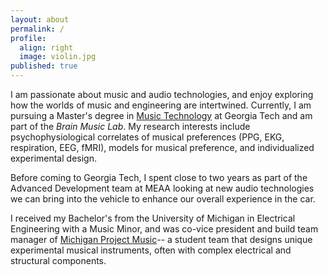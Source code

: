 ```yaml
---
layout: about
permalink: /
profile:
  align: right
  image: violin.jpg
published: true
---
```


I am passionate about music and audio technologies, and enjoy exploring how the worlds of music and engineering are intertwined. Currently, I am pursuing a Master's degree in [Music Technology](https://music.gatech.edu/master-science-music-technology) at Georgia Tech and am part of the *Brain Music Lab*. My research interests include psychophysiological correlates of musical preferences (PPG, EKG, respiration, EEG, fMRI), models for musical preference, and individualized experimental design. 

Before coming to Georgia Tech, I spent close to two years as part of the Advanced Development team at MEAA looking at new audio technologies we can bring into the vehicle to enhance our overall experience in the car. 

I received my Bachelor's from the University of Michigan in Electrical Engineering with a Music Minor, and was co-vice president and build team manager of [Michigan Project Music](https://michiganprojectmusic.github.io/)-- a student team that designs unique experimental musical instruments, often with complex electrical and structural components.
